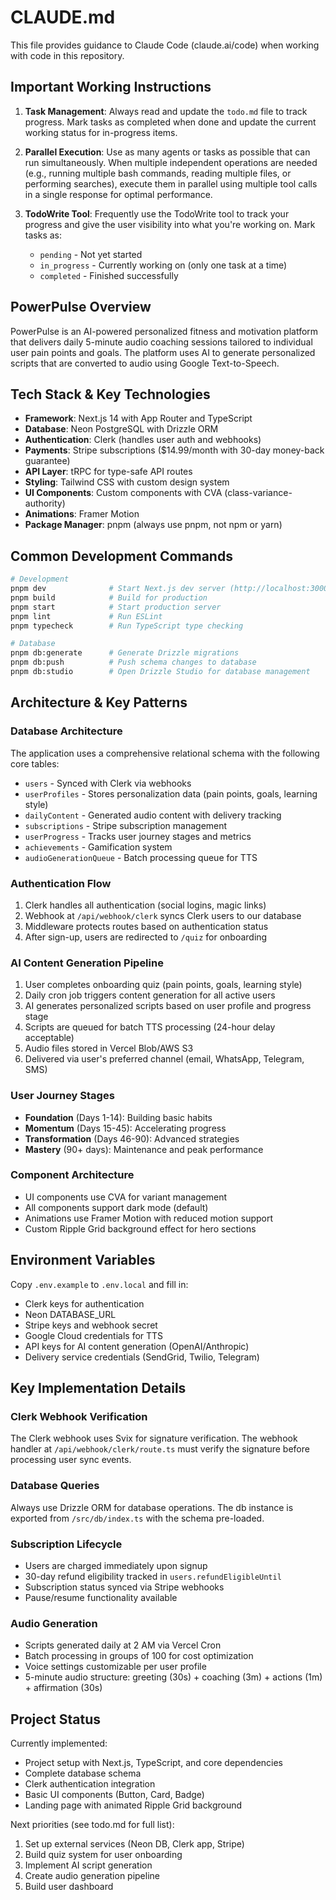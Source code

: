 # CLAUDE.md

This file provides guidance to Claude Code (claude.ai/code) when working with code in this repository.

## Important Working Instructions

1. **Task Management**: Always read and update the `todo.md` file to track progress. Mark tasks as completed when done and update the current working status for in-progress items.

2. **Parallel Execution**: Use as many agents or tasks as possible that can run simultaneously. When multiple independent operations are needed (e.g., running multiple bash commands, reading multiple files, or performing searches), execute them in parallel using multiple tool calls in a single response for optimal performance.

3. **TodoWrite Tool**: Frequently use the TodoWrite tool to track your progress and give the user visibility into what you're working on. Mark tasks as:
   - `pending` - Not yet started
   - `in_progress` - Currently working on (only one task at a time)
   - `completed` - Finished successfully

## PowerPulse Overview

PowerPulse is an AI-powered personalized fitness and motivation platform that delivers daily 5-minute audio coaching sessions tailored to individual user pain points and goals. The platform uses AI to generate personalized scripts that are converted to audio using Google Text-to-Speech.

## Tech Stack & Key Technologies

- **Framework**: Next.js 14 with App Router and TypeScript
- **Database**: Neon PostgreSQL with Drizzle ORM
- **Authentication**: Clerk (handles user auth and webhooks)
- **Payments**: Stripe subscriptions ($14.99/month with 30-day money-back guarantee)
- **API Layer**: tRPC for type-safe API routes
- **Styling**: Tailwind CSS with custom design system
- **UI Components**: Custom components with CVA (class-variance-authority)
- **Animations**: Framer Motion
- **Package Manager**: pnpm (always use pnpm, not npm or yarn)

## Common Development Commands

```bash
# Development
pnpm dev              # Start Next.js dev server (http://localhost:3000)
pnpm build            # Build for production
pnpm start            # Start production server
pnpm lint             # Run ESLint
pnpm typecheck        # Run TypeScript type checking

# Database
pnpm db:generate      # Generate Drizzle migrations
pnpm db:push          # Push schema changes to database
pnpm db:studio        # Open Drizzle Studio for database management
```

## Architecture & Key Patterns

### Database Architecture
The application uses a comprehensive relational schema with the following core tables:
- `users` - Synced with Clerk via webhooks
- `userProfiles` - Stores personalization data (pain points, goals, learning style)
- `dailyContent` - Generated audio content with delivery tracking
- `subscriptions` - Stripe subscription management
- `userProgress` - Tracks user journey stages and metrics
- `achievements` - Gamification system
- `audioGenerationQueue` - Batch processing queue for TTS

### Authentication Flow
1. Clerk handles all authentication (social logins, magic links)
2. Webhook at `/api/webhook/clerk` syncs Clerk users to our database
3. Middleware protects routes based on authentication status
4. After sign-up, users are redirected to `/quiz` for onboarding

### AI Content Generation Pipeline
1. User completes onboarding quiz (pain points, goals, learning style)
2. Daily cron job triggers content generation for all active users
3. AI generates personalized scripts based on user profile and progress stage
4. Scripts are queued for batch TTS processing (24-hour delay acceptable)
5. Audio files stored in Vercel Blob/AWS S3
6. Delivered via user's preferred channel (email, WhatsApp, Telegram, SMS)

### User Journey Stages
- **Foundation** (Days 1-14): Building basic habits
- **Momentum** (Days 15-45): Accelerating progress
- **Transformation** (Days 46-90): Advanced strategies
- **Mastery** (90+ days): Maintenance and peak performance

### Component Architecture
- UI components use CVA for variant management
- All components support dark mode (default)
- Animations use Framer Motion with reduced motion support
- Custom Ripple Grid background effect for hero sections

## Environment Variables

Copy `.env.example` to `.env.local` and fill in:
- Clerk keys for authentication
- Neon DATABASE_URL
- Stripe keys and webhook secret
- Google Cloud credentials for TTS
- API keys for AI content generation (OpenAI/Anthropic)
- Delivery service credentials (SendGrid, Twilio, Telegram)

## Key Implementation Details

### Clerk Webhook Verification
The Clerk webhook uses Svix for signature verification. The webhook handler at `/api/webhook/clerk/route.ts` must verify the signature before processing user sync events.

### Database Queries
Always use Drizzle ORM for database operations. The db instance is exported from `/src/db/index.ts` with the schema pre-loaded.

### Subscription Lifecycle
- Users are charged immediately upon signup
- 30-day refund eligibility tracked in `users.refundEligibleUntil`
- Subscription status synced via Stripe webhooks
- Pause/resume functionality available

### Audio Generation
- Scripts generated daily at 2 AM via Vercel Cron
- Batch processing in groups of 100 for cost optimization
- Voice settings customizable per user profile
- 5-minute audio structure: greeting (30s) + coaching (3m) + actions (1m) + affirmation (30s)

## Project Status

Currently implemented:
- Project setup with Next.js, TypeScript, and core dependencies
- Complete database schema
- Clerk authentication integration
- Basic UI components (Button, Card, Badge)
- Landing page with animated Ripple Grid background

Next priorities (see todo.md for full list):
1. Set up external services (Neon DB, Clerk app, Stripe)
2. Build quiz system for user onboarding
3. Implement AI script generation
4. Create audio generation pipeline
5. Build user dashboard